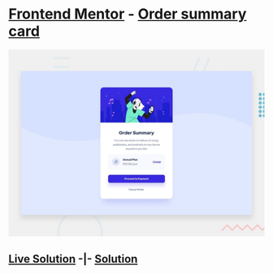 # [Frontend Mentor](https://www.frontendmentor.io/) - [Order summary card](https://www.frontendmentor.io/challenges/order-summary-component-QlPmajDUj)

![Design preview for the Order summary card coding challenge](./design/desktop-preview.jpg)

## [Live Solution](https://hhhallan.github.io/fmc__order-summary-component-main/) -|- [Solution](https://www.frontendmentor.io/solutions/ordersummarycomponentmain-msv427Dhe)
